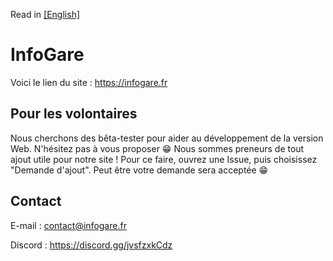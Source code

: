 Read in [[English]](https://github.com/Absolument-Oui/InfoGare/blob/website/README_en.md)

# InfoGare

Voici le lien du site : https://infogare.fr
 
## Pour les volontaires

Nous cherchons des bêta-tester pour aider au développement de la version Web. N'hésitez pas à vous proposer 😁
Nous sommes preneurs de tout ajout utile pour notre site ! Pour ce faire, ouvrez une Issue, puis choisissez "Demande d'ajout". Peut être votre demande sera acceptée 😁

## Contact

E-mail : [contact@infogare.fr](mailto:contact@infogare.fr)

Discord : https://discord.gg/jvsfzxkCdz
